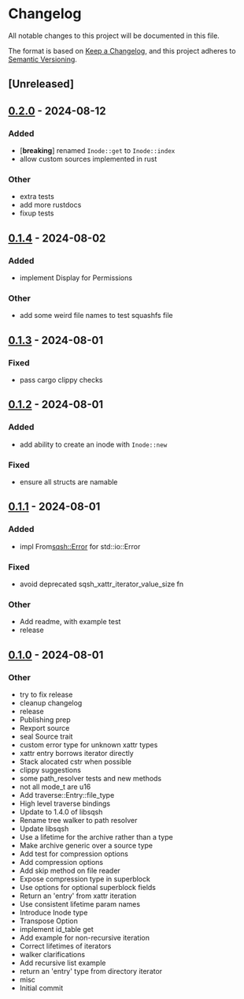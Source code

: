 # Changelog

All notable changes to this project will be documented in this file.

The format is based on [Keep a Changelog](https://keepachangelog.com/en/1.0.0/),
and this project adheres to [Semantic Versioning](https://semver.org/spec/v2.0.0.html).

## [Unreleased]

## [0.2.0](https://github.com/Dr-Emann/sqsh-rs/compare/sqsh-rs-v0.1.4...sqsh-rs-v0.2.0) - 2024-08-12

### Added
- [**breaking**] renamed `Inode::get` to `Inode::index`
- allow custom sources implemented in rust

### Other
- extra tests
- add more rustdocs
- fixup tests

## [0.1.4](https://github.com/Dr-Emann/sqsh-rs/compare/sqsh-rs-v0.1.3...sqsh-rs-v0.1.4) - 2024-08-02

### Added
- implement Display for Permissions

### Other
- add some weird file names to test squashfs file

## [0.1.3](https://github.com/Dr-Emann/sqsh-rs/compare/sqsh-rs-v0.1.2...sqsh-rs-v0.1.3) - 2024-08-01

### Fixed
- pass cargo clippy checks

## [0.1.2](https://github.com/Dr-Emann/sqsh-rs/compare/sqsh-rs-v0.1.1...sqsh-rs-v0.1.2) - 2024-08-01

### Added
- add ability to create an inode with `Inode::new`

### Fixed
- ensure all structs are namable

## [0.1.1](https://github.com/Dr-Emann/sqsh-rs/compare/sqsh-rs-v0.1.0...sqsh-rs-v0.1.1) - 2024-08-01

### Added
- impl From<sqsh::Error> for std::io::Error

### Fixed
- avoid deprecated sqsh_xattr_iterator_value_size fn

### Other
- Add readme, with example test
- release

## [0.1.0](https://github.com/Dr-Emann/sqsh-rs/releases/tag/sqsh-rs-v0.1.0) - 2024-08-01

### Other
- try to fix release
- cleanup changelog
- release
- Publishing prep
- Rexport source
- seal Source trait
- custom error type for unknown xattr types
- xattr entry borrows iterator directly
- Stack alocated cstr when possible
- clippy suggestions
- some path_resolver tests and new methods
- not all mode_t are u16
- Add traverse::Entry::file_type
- High level traverse bindings
- Update to 1.4.0 of libsqsh
- Rename tree walker to path resolver
- Update libsqsh
- Use a lifetime for the archive rather than a type
- Make archive generic over a source type
- Add test for compression options
- Add compression options
- Add skip method on file reader
- Expose compression type in superblock
- Use options for optional superblock fields
- Return an 'entry' from xattr iteration
- Use consistent lifetime param names
- Introduce Inode type
- Transpose Option<Result>
- implement id_table get
- Add example for non-recursive iteration
- Correct lifetimes of iterators
- walker clarifications
- Add recursive list example
- return an 'entry' type from directory iterator
- misc
- Initial commit

